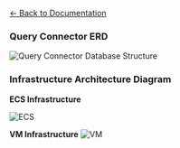[← Back to Documentation](/docs)

### Query Connector ERD

![Query Connector Database Structure](/Query-Connector-ERD.png)

### Infrastructure Architecture Diagram

**ECS Infrastructure**

![ECS](/QC-Architecture-ECS.jpg)

**VM Infrastructure**
![VM](/QC-Architecture-VM.jpg)

```

```

